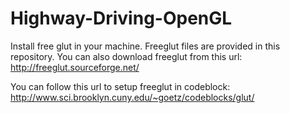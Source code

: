 # Highway-Driving-OpenGL
Install free glut in your machine. Freeglut files are provided in this repository. 
You can also download freeglut from this url: http://freeglut.sourceforge.net/

You can follow this url to setup freeglut in codeblock: http://www.sci.brooklyn.cuny.edu/~goetz/codeblocks/glut/